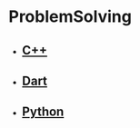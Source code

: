 # ProblemSolving

* ## [C++](https://github.com/3iraqi/ProblemSolving/tree/main/C%2B%2B)

* ## [Dart](https://github.com/3iraqi/ProblemSolving/tree/main/Dart)
  
* ## [Python](https://github.com/3iraqi/ProblemSolving/tree/main/Python)
